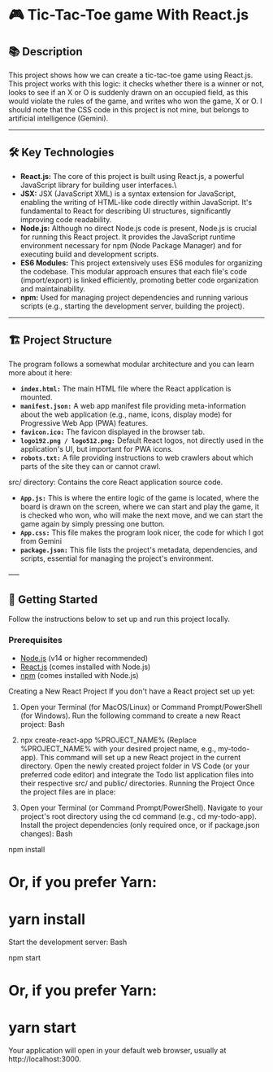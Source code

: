 # 🎮 Tic-Tac-Toe game With React.js

## 📚 Description

This project shows how we can create a tic-tac-toe game using React.js. This project works with this logic: it checks whether there is a winner or not, looks to see if an X or O is suddenly drawn on an occupied field, as this would violate the rules of the game, and writes who won the game, X or O. I should note that the CSS code in this project is not mine, but belongs to artificial intelligence (Gemini).

---

## 🛠️ Key Technologies

* **React.js:** The core of this project is built using React.js, a powerful JavaScript library for building user interfaces.\
* **JSX:** JSX (JavaScript XML) is a syntax extension for JavaScript, enabling the writing of HTML-like code directly within JavaScript. It's fundamental to React for describing UI structures, significantly improving code readability.
* **Node.js:** Although no direct Node.js code is present, Node.js is crucial for running this React project. It provides the JavaScript runtime environment necessary for npm (Node Package Manager) and for executing build and development scripts.
* **ES6 Modules:** This project extensively uses ES6 modules for organizing the codebase. This modular approach ensures that each file's code (import/export) is linked efficiently, promoting better code organization and maintainability.
* **npm:** Used for managing project dependencies and running various scripts (e.g., starting the development server, building the project). 

---

## 🏗️ Project Structure

The program follows a somewhat modular architecture and you can learn more about it here:

* **`index.html:`** The main HTML file where the React application is mounted.
* **`manifest.json:`** A web app manifest file providing meta-information about the web application (e.g., name, icons, display mode) for Progressive Web App (PWA) features.
* **`favicon.ico:`** The favicon displayed in the browser tab.
* **`logo192.png / logo512.png:`** Default React logos, not directly used in the application's UI, but important for PWA icons.
* **`robots.txt:`** A file providing instructions to web crawlers about which parts of the site they can or cannot crawl.

src/ directory: Contains the core React application source code.

* **`App.js:`** This is where the entire logic of the game is located, where the board is drawn on the screen, where we can start and play the game, it is checked who won, who will make the next move, and we can start the game again by simply pressing one button.
* **`App.css:`** This file makes the program look nicer, the code for which I got from Gemini 
* **`package.json:`** This file lists the project's metadata, dependencies, and scripts, essential for managing the project's environment.

––– 

## 🚀 Getting Started

Follow the instructions below to set up and run this project locally.

### Prerequisites
* [Node.js](https://nodejs.org/) (v14 or higher recommended)
* [React.js](https://react.dev/) (comes installed with Node.js)
* [npm](https://www.npmjs.com/) (comes installed with Node.js)

Creating a New React Project
If you don't have a React project set up yet:

1. Open your Terminal (for MacOS/Linux) or Command Prompt/PowerShell (for Windows).
Run the following command to create a new React project:
Bash

2. npx create-react-app %PROJECT_NAME%
(Replace %PROJECT_NAME% with your desired project name, e.g., my-todo-app). This command will set up a new React project in the current directory.
Open the newly created project folder in VS Code (or your preferred code editor) and integrate the Todo list application files into their respective src/ and public/ directories.
Running the Project
Once the project files are in place:

3. Open your Terminal (or Command Prompt/PowerShell).
Navigate to your project's root directory using the cd command (e.g., cd my-todo-app).
Install the project dependencies (only required once, or if package.json changes):
Bash

npm install
# Or, if you prefer Yarn:
# yarn install
Start the development server:
Bash

npm start
# Or, if you prefer Yarn:
# yarn start
Your application will open in your default web browser, usually at http://localhost:3000.
